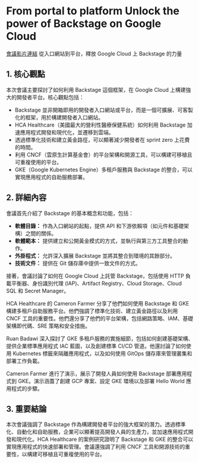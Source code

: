 # From portal to platform Unlock the power of Backstage on Google Cloud
[會議影片連結](https://www.youtube.com/watch?v=T7IMd66sZxI)
從入口網站到平台，釋放 Google Cloud 上 Backstage 的力量

## 1. 核心觀點

本次會議主要探討了如何利用 Backstage 這個框架，在 Google Cloud 上構建強大的開發者平台。核心觀點包括：

*   Backstage 並非開箱即用的開發者入口網站或平台，而是一個可擴展、可客製化的框架，用於構建開發者入口網站。
*   HCA Healthcare（美國最大的營利性醫療保健系統）如何利用 Backstage 加速應用程式開發和現代化，並遷移到雲端。
*   透過標準化技術和建立黃金路徑，可以顯著減少開發者在 sprint zero 上花費的時間。
*   利用 CNCF（雲原生計算基金會）的平台架構和開源工具，可以構建可移植且可重複使用的平台。
*   GKE（Google Kubernetes Engine）多租戶服務與 Backstage 的整合，可以實現應用程式的自助服務部署。

## 2. 詳細內容

會議首先介紹了 Backstage 的基本概念和功能，包括：

*   **軟體目錄：** 作為入口網站的起點，提供 API 和下游依賴項（如元件和基礎架構）之間的關係。
*   **軟體範本：** 提供建立和公開黃金模式的方式，並執行與第三方工具整合的動作。
*   **外掛程式：** 允許深入擴展 Backstage 並將其整合到環境的其餘部分。
*   **技術文件：** 提供在 Git 儲存庫中提供一致文件的方式。

接著，會議討論了如何在 Google Cloud 上託管 Backstage，包括使用 HTTP 負載平衡器、身份識別代理 (IAP)、Artifact Registry、Cloud Storage、Cloud SQL 和 Secret Manager。

HCA Healthcare 的 Cameron Farmer 分享了他們如何使用 Backstage 和 GKE 構建多租戶自助服務平台。他們強調了標準化技術、建立黃金路徑以及利用 CNCF 工具的重要性。他們還分享了他們的平台架構，包括網路策略、IAM、基礎架構即代碼、SRE 策略和安全措施。

Ruan Badawi 深入探討了 GKE 多租戶服務的實施細節，包括如何創建基礎架構、提供企業標準應用程式 IAC 藍圖，以及創建標準 CI/CD 管道。他還討論了如何使用 Kubernetes 標籤來隔離應用程式，以及如何使用 GitOps 儲存庫來管理叢集和部署工作負載。

Cameron Farmer 進行了演示，展示了開發人員如何使用 Backstage 部署應用程式到 GKE。演示涵蓋了創建 GCP 專案、設定 GKE 環境以及部署 Hello World 應用程式的步驟。

## 3. 重要結論

本次會議強調了 Backstage 作為構建開發者平台的強大框架的潛力。透過標準化、自動化和自助服務，企業可以顯著提高開發人員的生產力，並加速應用程式開發和現代化。HCA Healthcare 的案例研究證明了 Backstage 和 GKE 的整合可以實現應用程式的快速部署和管理。會議還強調了利用 CNCF 工具和開源技術的重要性，以構建可移植且可重複使用的平台。
